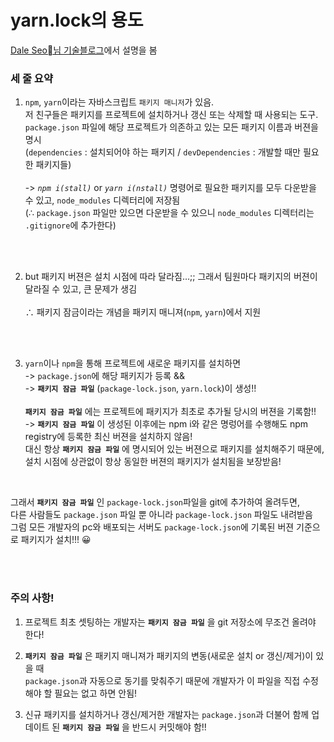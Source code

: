 # yarn.lock의 용도
[Dale Seo님 기술블로그](https://www.daleseo.com/js-package-locks/)에서 설명을 봄

### 세 줄 요약

1. `npm`, `yarn`이라는 자바스크립트 `패키지 매니저`가 있음.    
저 친구들은 패키지를 프로젝트에 설치하거나 갱신 또는 삭제할 때 사용되는 도구.<br>
`package.json` 파일에 해당 프로젝트가 의존하고 있는 모든 패키지 이름과 버젼을 명시<br>
(`dependencies` : 설치되어야 하는 패키지 / `devDependencies` : 개발할 때만 필요한 패키지들)<br><br>
-> *`npm i(stall)`* or *`yarn i(nstall)`* 명령어로 필요한 패키지를 모두 다운받을 수 있고, `node_modules` 디렉터리에 저장됨<br>
(∴ `package.json` 파일만 있으면 다운받을 수 있으니 `node_modules` 디렉터리는 `.gitignore`에 추가한다)

<br>
<br>

2. but 패키지 버젼은 설치 시점에 따라 달라짐…;;
그래서 팀원마다 패키지의 버젼이 달라질 수 있고, 큰 문제가 생김<br><br>
∴ 패키지 잠금이라는 개념을 패키지 매니져(`npm`, `yarn`)에서 지원

<br>
<br>


3. `yarn`이나  `npm`을 통해 프로젝트에 새로운 패키지를 설치하면<br> 
-> `package.json`에 해당 패키지가 등록 &&<br>
-> **`패키지 잠금 파일`** (`package-lock.json`, `yarn.lock`)이 생성!!<br><br>
**`패키지 잠금 파일`** 에는 프로젝트에 패키지가 최초로 추가될 당시의 버젼을 기록함!!<br>
-> **`패키지 잠금 파일`** 이 생성된 이후에는 npm i와 같은 명렁어를 수행해도 npm registry에 등록한 최신 버젼을 설치하지 않음!<br>
대신 항상 **`패키지 잠금 파일`** 에 명시되어 있는 버젼으로 패키지를 설치해주기 때문에, 설치 시점에 상관없이 항상 동일한 버젼의 패키지가 설치됨을 보장받음!<br>

<br>

그래서 **`패키지 잠금 파일`** 인 `package-lock.json`파일을 git에 추가하여 올려두면, <br>
다른 사람들도 `package.json` 파일 뿐 아니라 `package-lock.json` 파일도 내려받음<br>
그럼 모든 개발자의 pc와 배포되는 서버도 `package-lock.json`에 기록된 버젼 기준으로 패키지가 설치!!! 😀<br>

<br>
<br>

### 주의 사항!

1. 프로젝트 최초 셋팅하는 개발자는 **`패키지 잠금 파일`** 을 git 저장소에 무조건 올려야 한다!

2. **`패키지 잠금 파일`** 은 패키지 매니져가 패키지의 변동(새로운 설치 or 갱신/제거)이 있을 때<br> `package.json`과 자동으로 동기를 맞춰주기 때문에 개발자가 이 파일을 직접 수정해야 할 필요는 없고 하면 안됨!

3. 신규 패키지를 설치하거나 갱신/제거한 개발자는  `package.json`과 더불어 함께 업데이트 된 **`패키지 잠금 파일`** 을 반드시 커밋해야 함!!


